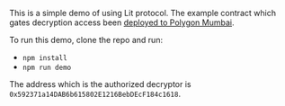 This is a simple demo of using Lit protocol. The example contract which gates decryption access been [deployed to Polygon Mumbai](https://mumbai.polygonscan.com/address/0x7A5A705F53c2513f71F1Ba13eD2f5486b69DEe3A#code).

To run this demo, clone the repo and run:

- `npm install`
- `npm run demo`

The address which is the authorized decryptor is `0x592371a14DAB6b615802E1216BebDEcF184c1618`.
